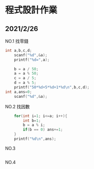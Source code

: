 # 程式設計作業
## 2021/2/26

 NO.1 找零錢
```c
int a,b,c,d;
	scanf("%d",&a);
	printf("%d=",a);
	
	b = a / 50;
	a = a % 50;
	c = a / 5;
	d = a % 5;
	printf("50*%d+5*%d+1*%d\n",b,c,d);
int a,ans=0;
	scanf("%d",&a);
```

 NO.2 找因數
```c
	for(int i=1; i<=a; i++){
		int b=1;
		b = a % i;
		if(b == 0) ans+=1;
	}
	printf("%d\n",ans);
```

 NO.3
```c

```

 NO.4
```c

```
